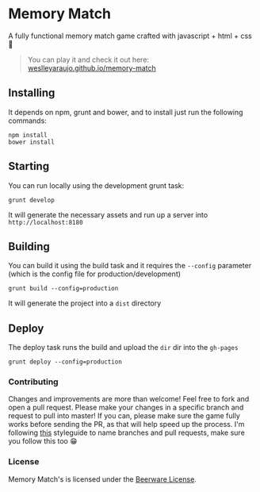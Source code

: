 # Memory Match

A fully functional memory match game crafted with javascript + html + css  💪

> You can play it and check it out here: [weslleyaraujo.github.io/memory-match](http://weslleyaraujo.github.io/memory-match)

## Installing

It depends on npm, grunt and bower, and to install just run the following commands:

```
npm install
bower install
```

## Starting

You can run locally using the development grunt task:

```
grunt develop
```

It will generate the necessary assets and run up a server into `http://localhost:8180`

## Building

You can build it using the build task and it requires the `--config` parameter (which is the config file for production/development)

```
grunt build --config=production
```

It will generate the project into a `dist` directory


## Deploy

The deploy task runs the build and upload the `dir` dir into the `gh-pages`

```
grunt deploy --config=production
```


### Contributing

Changes and improvements are more than welcome! Feel free to fork and open a pull request. Please make your changes in a specific branch and request to pull into master! If you can, please make sure the game fully works before sending the PR, as that will help speed up the process.
I'm following [this](https://github.com/netshoes/styleguide/tree/master/scm) styleguide to name branches and pull requests, make sure you follow this too 😁

### License

Memory Match's is licensed under the [Beerware License](https://pt.wikipedia.org/wiki/Beerware).
